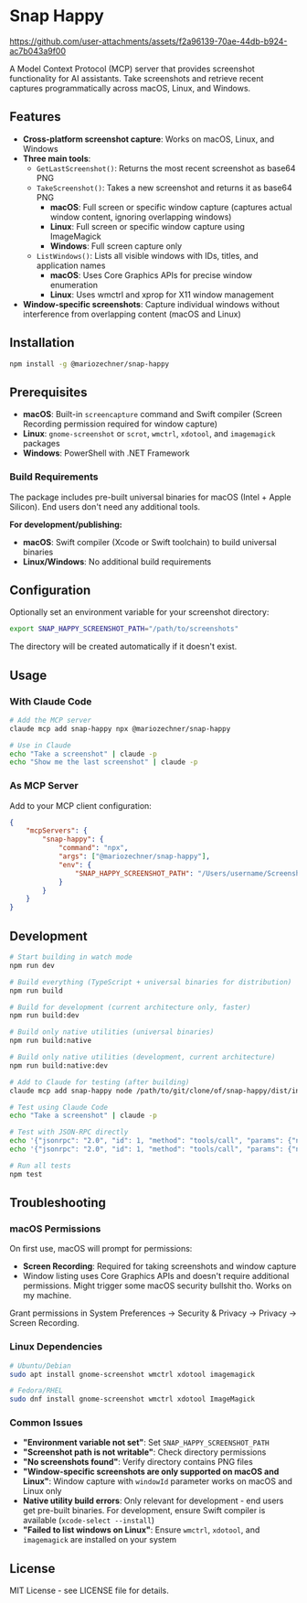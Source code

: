 # Snap Happy

https://github.com/user-attachments/assets/f2a96139-70ae-44db-b924-ac7b043a9f00

A Model Context Protocol (MCP) server that provides screenshot functionality for AI assistants. Take screenshots and retrieve recent captures programmatically across macOS, Linux, and Windows.

## Features

- **Cross-platform screenshot capture**: Works on macOS, Linux, and Windows
- **Three main tools**:
   - `GetLastScreenshot()`: Returns the most recent screenshot as base64 PNG
   - `TakeScreenshot()`: Takes a new screenshot and returns it as base64 PNG
      - **macOS**: Full screen or specific window capture (captures actual window content, ignoring overlapping windows)
      - **Linux**: Full screen or specific window capture using ImageMagick
      - **Windows**: Full screen capture only
   - `ListWindows()`: Lists all visible windows with IDs, titles, and application names
      - **macOS**: Uses Core Graphics APIs for precise window enumeration
      - **Linux**: Uses wmctrl and xprop for X11 window management
- **Window-specific screenshots**: Capture individual windows without interference from overlapping content (macOS and Linux)

## Installation

```bash
npm install -g @mariozechner/snap-happy
```

## Prerequisites

- **macOS**: Built-in `screencapture` command and Swift compiler (Screen Recording permission required for window capture)
- **Linux**: `gnome-screenshot` or `scrot`, `wmctrl`, `xdotool`, and `imagemagick` packages
- **Windows**: PowerShell with .NET Framework

### Build Requirements

The package includes pre-built universal binaries for macOS (Intel + Apple Silicon). End users don't need any additional tools.

**For development/publishing:**

- **macOS**: Swift compiler (Xcode or Swift toolchain) to build universal binaries
- **Linux/Windows**: No additional build requirements

## Configuration

Optionally set an environment variable for your screenshot directory:

```bash
export SNAP_HAPPY_SCREENSHOT_PATH="/path/to/screenshots"
```

The directory will be created automatically if it doesn't exist.

## Usage

### With Claude Code

```bash
# Add the MCP server
claude mcp add snap-happy npx @mariozechner/snap-happy

# Use in Claude
echo "Take a screenshot" | claude -p
echo "Show me the last screenshot" | claude -p
```

### As MCP Server

Add to your MCP client configuration:

```json
{
	"mcpServers": {
		"snap-happy": {
			"command": "npx",
			"args": ["@mariozechner/snap-happy"],
			"env": {
				"SNAP_HAPPY_SCREENSHOT_PATH": "/Users/username/Screenshots"
			}
		}
	}
}
```

## Development

```bash
# Start building in watch mode
npm run dev

# Build everything (TypeScript + universal binaries for distribution)
npm run build

# Build for development (current architecture only, faster)
npm run build:dev

# Build only native utilities (universal binaries)
npm run build:native

# Build only native utilities (development, current architecture)
npm run build:native:dev

# Add to Claude for testing (after building)
claude mcp add snap-happy node /path/to/git/clone/of/snap-happy/dist/index.js

# Test using Claude Code
echo "Take a screenshot" | claude -p

# Test with JSON-RPC directly
echo '{"jsonrpc": "2.0", "id": 1, "method": "tools/call", "params": {"name": "ListWindows", "arguments": {}}}' | node dist/index.js
echo '{"jsonrpc": "2.0", "id": 1, "method": "tools/call", "params": {"name": "TakeScreenshot", "arguments": {"windowId": 2}}}' | node dist/index.js

# Run all tests
npm test
```

## Troubleshooting

### macOS Permissions

On first use, macOS will prompt for permissions:

- **Screen Recording**: Required for taking screenshots and window capture
- Window listing uses Core Graphics APIs and doesn't require additional permissions. Might trigger some macOS security bullshit tho. Works on my machine.

Grant permissions in System Preferences → Security & Privacy → Privacy → Screen Recording.

### Linux Dependencies

```bash
# Ubuntu/Debian
sudo apt install gnome-screenshot wmctrl xdotool imagemagick

# Fedora/RHEL
sudo dnf install gnome-screenshot wmctrl xdotool ImageMagick
```

### Common Issues

- **"Environment variable not set"**: Set `SNAP_HAPPY_SCREENSHOT_PATH`
- **"Screenshot path is not writable"**: Check directory permissions
- **"No screenshots found"**: Verify directory contains PNG files
- **"Window-specific screenshots are only supported on macOS and Linux"**: Window capture with `windowId` parameter works on macOS and Linux only
- **Native utility build errors**: Only relevant for development - end users get pre-built binaries. For development, ensure Swift compiler is available (`xcode-select --install`)
- **"Failed to list windows on Linux"**: Ensure `wmctrl`, `xdotool`, and `imagemagick` are installed on your system

## License

MIT License - see LICENSE file for details.
